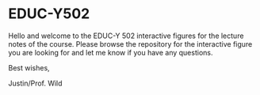 # EDUC-Y502
Hello and welcome to the EDUC-Y 502 interactive figures for the lecture notes of the course. Please browse the repository for the interactive figure you are looking for and let me know if you have any questions.

Best wishes,

Justin/Prof. Wild
